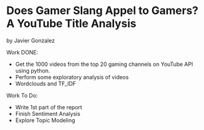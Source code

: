 # Does Gamer Slang Appel to Gamers? A YouTube Title Analysis
by Javier Gonzalez

Work DONE:
- Get the 1000 videos from the top 20 gaming channels on YouTube API using python.
- Perform some exploratory analysis of videos
- Wordclouds and TF_IDF

Work To Do:
- Write 1st part of the report
- Finish Sentiment Analysis
- Explore Topic Modeling
